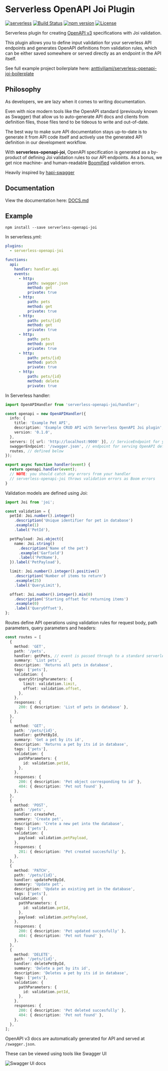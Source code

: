 # Serverless OpenAPI Joi Plugin
[![serverless](http://public.serverless.com/badges/v3.svg)](http://www.serverless.com)
[![Build Status](https://travis-ci.com/anttiviljami/serverless-openapi-joi.svg?branch=master)](https://travis-ci.com/anttiviljami/serverless-openapi-joi)
[![npm version](https://badge.fury.io/js/serverless-openapi-joi.svg)](https://badge.fury.io/js/serverless-openapi-joi)
[![License](http://img.shields.io/:license-mit-blue.svg)](http://anttiviljami.mit-license.org)

Serverless plugin for creating [OpenAPI v3](https://github.com/OAI/OpenAPI-Specification/blob/3.0.0/versions/3.0.0.md) specifications with Joi validation.

This plugin allows you to define input validation for your serverless API endpoints and generates OpenAPI definitions
from validation rules, which can be either saved somewhere or served directly as an endpoint in the API itself.

See full example project boilerplate here: [anttiviljami/serverless-openapi-joi-boilerplate](https://github.com/anttiviljami/serverless-openapi-joi-boilerplate)

## Philosophy

As developers, we are lazy when it comes to writing documentation.

Even with nice modern tools like the OpenAPI standard (previously known as Swagger) that allow us to auto-generate
API docs and clients from definition files, those files tend to be tideous to write and out-of-date.

The best way to make sure API documentation stays up-to-date is to generate it from API code itself and actively use the
generated API definition in our development workflow.

With **serverless-openapi-joi**, OpenAPI specification is generated as a by-product of defining Joi validation rules to
our API endpoints. As a bonus, we get nice machine- and human-readable [Boomified](https://github.com/hapijs/boom)
validation errors.

Heavily inspired by [hapi-swagger](https://github.com/glennjones/hapi-swagger)

## Documentation

View the documentation here: [DOCS.md](blob/master/DOCS.md)

## Example

```
npm install --save serverless-openapi-joi
```

In serverless.yml:

```yaml
plugins:
  - serverless-openapi-joi

functions:
  api:
    handler: handler.api
    events:
      - http:
          path: swagger.json
          method: get
          private: true
      - http:
          path: pets
          method: get
          private: true
      - http:
          path: pets/{id}
          method: get
          private: true
      - http:
          path: pets
          method: post
          private: true
      - http:
          path: pets/{id}
          method: patch
          private: true
      - http:
          path: pets/{id}
          method: delete
          private: true
```

In Serverless handler:

```typescript
import OpenAPIHandler from 'serverless-openapi-joi/handler';

const openapi = new OpenAPIHandler({
  info: {
    title: 'Example Pet API',
    description: 'Example CRUD API with Serverless OpenAPI Joi plugin',
    version: '0.1.0',
  },
  servers: [{ url: 'http://localhost:9000' }], // ServiceEndpoint for your lambda
  swaggerEndpoint: '/swagger.json', // endpoint for serving OpenAPI definition as json (default: /swagger.json)
  routes, // defined below
});

export async function handler(event) {
  return openapi.handler(event);
  // NOTE: you should catch any errors from your handler
  // serverless-openapi-joi throws validation errors as Boom errors
}
```

Validation models are defined using Joi:

```typescript
import Joi from 'joi';

const validation = {
  petId: Joi.number().integer()
    .description('Unique identifier for pet in database')
    .example(1)
    .label('PetId'),

  petPayload: Joi.object({
    name: Joi.string()
      .description('Name of the pet')
      .example('Garfield')
      .label('PetName'),
  }).label('PetPayload'),

  limit: Joi.number().integer().positive()
    .description('Number of items to return')
    .example(25)
    .label('QueryLimit'),

  offset: Joi.number().integer().min(0)
    .description('Starting offset for returning items')
    .example(0)
    .label('QueryOffset'),
};
```

Routes define API operations using validation rules for request body, path parameters, query parameters and headers:

```typescript
const routes = [
  {
    method: 'GET',
    path: '/pets',
    handler: getPets, // event is passed through to a standard serverless handler function after validation
    summary: 'List pets',
    description: 'Returns all pets in database',
    tags: ['pets'],
    validation: {
      queryStringParameters: {
        limit: validation.limit,
        offset: validation.offset,
      },
    },
    responses: {
      200: { description: 'List of pets in database' },
    },
  },
  {
    method: 'GET',
    path: '/pets/{id}',
    handler: getPetById,
    summary: 'Get a pet by its id',
    description: 'Returns a pet by its id in database',
    tags: ['pets'],
    validation: {
      pathParameters: {
        id: validation.petId,
      },
    },
    responses: {
      200: { description: 'Pet object corresponding to id' },
      404: { description: 'Pet not found' },
    },
  },
  {
    method: 'POST',
    path: '/pets',
    handler: createPet,
    summary: 'Create pet',
    description: 'Crete a new pet into the database',
    tags: ['pets'],
    validation: {
      payload: validation.petPayload,
    },
    responses: {
      201: { description: 'Pet created succesfully' },
    },
  },
  {
    method: 'PATCH',
    path: '/pets/{id}',
    handler: updatePetById,
    summary: 'Update pet',
    description: 'Update an existing pet in the database',
    tags: ['pets'],
    validation: {
      pathParameters: {
        id: validation.petId,
      },
      payload: validation.petPayload,
    },
    responses: {
      200: { description: 'Pet updated succesfully' },
      404: { description: 'Pet not found' },
    },
  },
  {
    method: 'DELETE',
    path: '/pets/{id}',
    handler: deletePetById,
    summary: 'Delete a pet by its id',
    description: 'Deletes a pet by its id in database',
    tags: ['pets'],
    validation: {
      pathParameters: {
        id: validation.petId,
      },
    },
    responses: {
      200: { description: 'Pet deleted succesfully' },
      404: { description: 'Pet not found' },
    },
  },
];
```

OpenAPI v3 docs are automatically generated for API and served at `/swagger.json`.

These can be viewed using tools like Swagger UI

![Swagger UI docs](https://raw.githubusercontent.com/anttiviljami/serverless-openapi-joi/master/swaggerui.png)